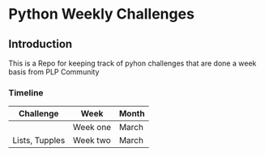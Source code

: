 # Python Weekly Challenges
## Introduction
This is a Repo for keeping track of pyhon challenges that are done a week basis from PLP Community

### Timeline
| Challenge | Week| Month |
| ------ | ------ |-------|
||Week one|March|
|Lists, Tupples| Week two| March|